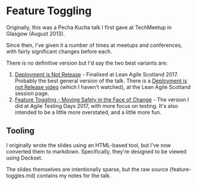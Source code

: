 # Feature Toggling

Originally, this was a Pecha Kucha talk I first gave at TechMeetup in Glasgow (August 2013).

Since then, I've given it a number of times at meetups and conferences, with fairly significant changes before each.

There is no definitive version but I'd say the two best variants are:

1. [Deployment is Not Release](https://github.com/garyfleming/feature-toggling-talk/releases/tag/v0.2) - Finalised at Lean Agile Scotland 2017. Probably the best general version of the talk. There is a [Deployment is not Release video](http://leanagile.scot/2017/sessions/index.php?session=61) (which I haven't watched), at the Lean Agile Scotland session page.
2. [Feature Toggling - Moving Safely in the Face of Change](https://github.com/garyfleming/feature-toggling-talk/releases/tag/v0.3) - The version I did at Agile Testing Days 2017, with more focus on testing. It's also intended to be a little more overstated, and a little more fun.

## Tooling

I originally wrote the slides using an HTML-based tool, but I've now converted them to
markdown. Specifically, they're designed to be viewed using Deckset.

The slides themselves are intentionally sparse, but the raw source (feature-toggles.md) contains my notes for the talk.
